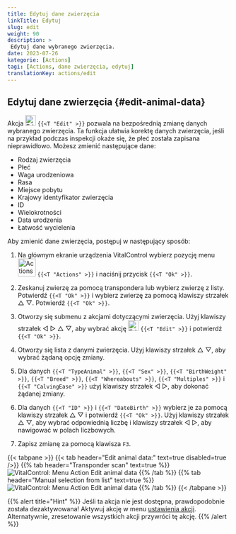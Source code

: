 ```yaml
---
title: Edytuj dane zwierzęcia
linkTitle: Edytuj
slug: edit
weight: 90
description: >
 Edytuj dane wybranego zwierzęcia.
date: 2023-07-26
kategorie: [Actions]
tagi: [Actions, dane zwierzęcia, edytuj]
translationKey: actions/edit
---
```


## Edytuj dane zwierzęcia {#edit-animal-data}

Akcja <img src="/icons/actions/edit.svg" width="24" align="bottom" alt="Edit" /> `{{<T "Edit" >}}` pozwala na bezpośrednią zmianę danych wybranego zwierzęcia. Ta funkcja ułatwia korektę danych zwierzęcia, jeśli na przykład podczas inspekcji okaże się, że płeć została zapisana nieprawidłowo. Możesz zmienić następujące dane:

- Rodzaj zwierzęcia
- Płeć
- Waga urodzeniowa
- Rasa
- Miejsce pobytu
- Krajowy identyfikator zwierzęcia
- ID
- Wielokrotności
- Data urodzenia
- Łatwość wycielenia

Aby zmienić dane zwierzęcia, postępuj w następujący sposób:

1. Na głównym ekranie urządzenia VitalControl wybierz pozycję menu &nbsp;<img src="/icons/actions.svg" width="40" align="bottom" alt="Actions" /> `{{<T "Actions" >}}` i naciśnij przycisk `{{<T "Ok" >}}`.

2. Zeskanuj zwierzę za pomocą transpondera lub wybierz zwierzę z listy. Potwierdź `{{<T "Ok" >}}` i wybierz zwierzę za pomocą klawiszy strzałek △ ▽. Potwierdź `{{<T "Ok" >}}`.

3. Otworzy się submenu z akcjami dotyczącymi zwierzęcia. Użyj klawiszy strzałek ◁ ▷ △ ▽, aby wybrać akcję <img src="/icons/actions/edit.svg" width="24" align="bottom" alt="Edit" /> `{{<T "Edit" >}}` i potwierdź `{{<T "Ok" >}}`.

4. Otworzy się lista z danymi zwierzęcia. Użyj klawiszy strzałek △ ▽, aby wybrać żądaną opcję zmiany.

5. Dla danych `{{<T "TypeAnimal" >}}`, `{{<T "Sex" >}}`, `{{<T "BirthWeight" >}}`, `{{<T "Breed" >}}`, `{{<T "Whereabouts" >}}`, `{{<T "Multiples" >}}` i `{{<T "CalvingEase" >}}` użyj klawiszy strzałek ◁ ▷, aby dokonać żądanej zmiany.

6. Dla danych `{{<T "ID" >}}` i `{{<T "DateBirth" >}}` wybierz je za pomocą klawiszy strzałek △ ▽ i potwierdź `{{<T "Ok" >}}`. Użyj klawiszy strzałek △ ▽, aby wybrać odpowiednią liczbę i klawiszy strzałek ◁ ▷, aby nawigować w polach liczbowych.

7. Zapisz zmianę za pomocą klawisza `F3`.

{{< tabpane >}}
{{< tab header="Edit animal data:" text=true disabled=true />}}
{{% tab header="Transponder scan" text=true %}}
![VitalControl: Menu Action Edit animal data](../images/edit-scan.png "Edit animal data")
{{% /tab %}}
{{% tab header="Manual selection from list" text=true %}}
![VitalControl: Menu Action Edit animal data](../images/edit.png "Edit animal data")
{{% /tab %}}
{{< /tabpane >}}

{{% alert title="Hint" %}}
Jeśli ta akcja nie jest dostępna, prawdopodobnie została dezaktywowana! Aktywuj akcję w menu [ustawienia akcji](../setting/). Alternatywnie, zresetowanie wszystkich akcji przywróci tę akcję.
{{% /alert %}}
